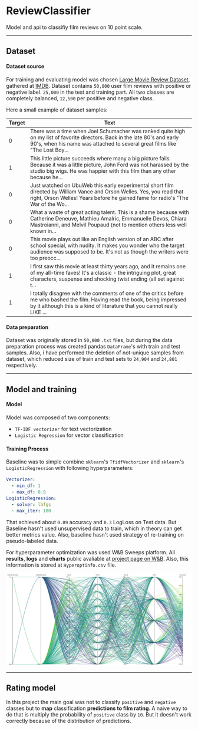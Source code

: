 # ReviewClassifier

Model and api to classifiy film reviews on 10 point scale.

---

## Dataset

#### Dataset source
For training and evaluating model was chosen [Large Movie Review Dataset](https://ai.stanford.edu/~amaas/data/sentiment/), gathered at [IMDB](https://www.imdb.com/). Dataset contains `50,000` user film reviews with positive or negative label. `25,000` in the test and training part. All two classes are completely balanced, `12,500` per positive and negative class.

Here a small example of dataset samples:

|Target|Text                                                                                                                                                                                                       |
|------|-----------------------------------------------------------------------------------------------------------------------------------------------------------------------------------------------------------|
|0     |There was a time when Joel Schumacher was ranked quite high on my list of favorite directors. Back in the late 80's and early 90's, when his name was attached to several great films like "The Lost Boy...|
|1     |This little picture succeeds where many a big picture fails. Because it was a little picture, John Ford was not harassed by the studio big wigs. He was happier with this film than any other because he...|
|0     |Just watched on UbuWeb this early experimental short film directed by William Vance and Orson Welles. Yes, you read that right, Orson Welles! Years before he gained fame for radio's "The War of the Wo...|
|0     |What a waste of great acting talent. This is a shame because with Catherine Deneuve, Mathieu Amalric, Emmanuelle Devos, Chiara Mastroianni, and Melvil Poupaud (not to mention others less well known in...|
|0     |This movie plays out like an English version of an ABC after school special, with nudity. It makes you wonder who the target audience was supposed to be. It's not as though the writers were too preocc...|
|1     |I first saw this movie at least thirty years ago, and it remains one of my all-time faves! It's a classic - the intriguing plot, great characters, suspense and shocking twist ending (all set against t...|
|1     |I totally disagree with the comments of one of the critics before me who bashed the film. Having read the book, being impressed by it although this is a kind of literature that you cannot really LIKE ...|


#### Data preparation
Dataset was originally stored in `50,000` `.txt` files, but during the data preparation process was created pandas `DataFrame`'s with train and test samples. Also, i have performed the deletion of not-unique samples from dataset, which reduced size of train and test sets to `24,904` and `24,801` respectively.

---

## Model and training

#### Model

Model was composed of two components:
- `TF-IDF vectorizer` for text vectorization
- `Logistic Regression` for vector classification

#### Training Process

Baseline was to simple combine `sklearn`'s `TfidfVectorizer` and `sklearn`'s `LogisticRegression` with following hyperparameters:

```yaml
Vectorizer:
  - min_df: 1
  - max_df: 0.9
LogisticRegression:
  - solver: lbfgs
  - max_iter: 100
```
That achieved about `0.89` accuracy and `0.3` LogLoss on Test data. But Baseline hasn't used unsupervised data to train, which in theory can get better metrics value. Also, baseline hasn't used strategy of re-training on pseudo-labeled data.

For hyperparameter optimization was used W&B Sweeps platform. All **results**, **logs** and **charts** public avaliable at [project page on W&B](https://app.wandb.ai/datasciensyash/review_classifier/sweeps/u3l9ojto/overview?workspace=user-datasciensyash). Also, this information is stored at `Hyperoptinfo.csv` file.

![Hyperparameters optimization](https://github.com/Datasciensyash/ReviewClassifier/blob/master/images/wandb.png)

---

## Rating model

In this project the main goal was not to classify `positive` and `negative` classes but to **map** classification **predictions to film rating**. A naive way to do that is multiply the probability of `positive` class by `10`. But it doesn't work correctly because of the distribution of predictions.

